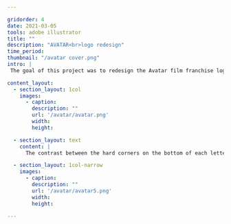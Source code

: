 ```yaml
---

gridorder: 4
date: 2021-03-05
tools: adobe illustrator
title: ""
description: "AVATAR<br>logo redesign"
time_period:
thumbnail: "/avatar cover.png"
intro: |
 The goal of this project was to redesign the Avatar film franchise logo (so it would no longer be in Papyrus).

content_layout:
  - section_layout: 1col
    images:
      - caption:
        description: ""
        url: '/avatar/avatar.png'
        width:
        height:

  - section_layout: text
    content: |
      The contrast between the hard corners on the bottom of each letter and the rounded path shaping the top represents the struggle faced by the film's protagonist, who becomes caught between the brutal, mechanical human world and Pandora, where the Na'vi and nature are interconnected. Starting with this concept, I gradually made edits until acheiving the final typographic result:

  - section_layout: 1col-narrow
    images:
      - caption:
        description: ""
        url: '/avatar/avatar5.png'
        width:
        height:

---
```

